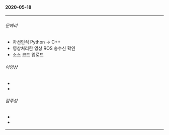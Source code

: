 #### 2020-05-18
***
###### 문예리
* 차선인식 Python -> C++
* 영상처리한 영상 ROS 송수신 확인
* 소스 코드 업로드
###### 이명상
*
*
###### 김주성
*
*
***

